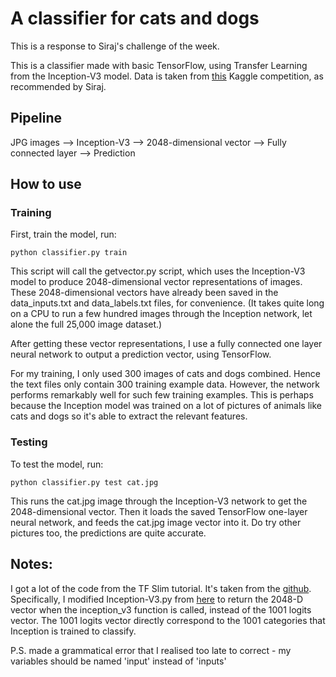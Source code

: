 # A classifier for cats and dogs

This is a response to Siraj's challenge of the week.

This is a classifier made with basic TensorFlow, using Transfer Learning from the Inception-V3 model. Data is taken from [this](https://www.kaggle.com/c/dogs-vs-cats) Kaggle competition, as recommended by Siraj. 

## Pipeline
JPG images --> Inception-V3 --> 2048-dimensional vector --> Fully connected layer --> Prediction

## How to use

### Training
First, train the model, run:

`python classifier.py train`

This script will call the getvector.py script, which uses the Inception-V3 model to produce 2048-dimensional vector representations of images. These 2048-dimensional vectors have already been saved in the data_inputs.txt and data_labels.txt files, for convenience. (It takes quite long on a CPU to run a few hundred images through the Inception network, let alone the full 25,000 image dataset.)

After getting these vector representations, I use a fully connected one layer neural network to output a prediction vector, using TensorFlow.

For my training, I only used 300 images of cats and dogs combined. Hence the text files only contain 300 training example data. However, the network performs remarkably well for such few training examples. This is perhaps because the Inception model was trained on a lot of pictures of animals like cats and dogs so it's able to extract the relevant features.

### Testing
To test the model, run:

`python classifier.py test cat.jpg`

This runs the cat.jpg image through the Inception-V3 network to get the 2048-dimensional vector. Then it loads the saved TensorFlow one-layer neural network, and feeds the cat.jpg image vector into it. Do try other pictures too, the predictions are quite accurate.


## Notes:

I got a lot of the code from the TF Slim tutorial. It's taken from the [github](https://github.com/tensorflow/models/tree/master/slim). Specifically, I modified Inception-V3.py from [here](https://github.com/tensorflow/models/blob/master/slim/nets/inception_v3.py) to return the 2048-D vector when the inception_v3 function is called, instead of the 1001 logits vector. The 1001 logits vector directly correspond to the 1001 categories that Inception is trained to classify.


P.S. made a grammatical error that I realised too late to correct - my variables should be named 'input' instead of 'inputs'

